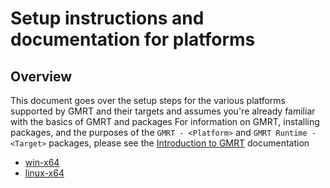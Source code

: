 # Setup instructions and documentation for platforms

## Overview

This document goes over the setup steps for the various platforms supported by GMRT and their targets and assumes you're already familiar with the basics of GMRT and packages
For information on GMRT, installing packages, and the purposes of the `GMRT - <Platform>` and `GMRT Runtime - <Target>` packages, please see the [Introduction to GMRT](../introduction/GMRT-beta-intro-and-setup-instructions.md) documentation

- [win-x64](win-x64/Setup.md)
- [linux-x64](linux-x64/Setup.md)